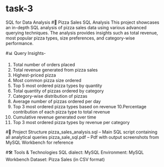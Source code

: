 # task-3
SQL for Data Analysis
#🍕 Pizza Sales SQL Analysis
This project showcases an in-depth SQL analysis of pizza sales data using various advanced querying techniques. The analysis provides insights such as total revenue, most popular pizza types, size preferences, and category-wise performance.

#📊 Query Insights-

1. Total number of orders placed  
2. Total revenue generated from pizza sales  
3. Highest-priced pizza  
4. Most common pizza size ordered  
5. Top 5 most ordered pizza types by quantity
6.  Total quantity of pizzas ordered by category    
7. Category-wise distribution of pizzas  
8. Average number of pizzas ordered per day  
9. Top 3 most ordered pizza types based on revenue
10.Percentage contribution of each pizza type to total revenue  
11. Cumulative revenue generated over time  
12. Top 3 most ordered pizza types by revenue per category  
 
#📁 Project Structure
pizza_sales_analysis.sql – Main SQL script containing all analytical queries
pizza_sale_sql.pdf – Pdf with output screenshots from MySQL Workbench for reference

#🛠️ Tools & Technologies
SQL dialect: MySQL
Environment: MySQL Workbench
Dataset: Pizza Sales (in CSV format)
